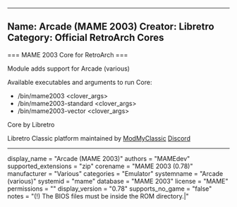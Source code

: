 -----------------------
Name: Arcade (MAME 2003)
Creator: Libretro
Category: Official RetroArch Cores
-----------------------

=== MAME 2003 Core for RetroArch ===

Module adds support for Arcade (various)

Available executables and arguments to run Core:
- /bin/mame2003 <rom> <clover_args>
- /bin/mame2003-standard <rom> <clover_args>
- /bin/mame2003-vector <rom> <clover_args>

Core by Libretro

Libretro Classic platform maintained by [ModMyClassic](https://modmyclassic.com) [Discord](https://discordapp.com/invite/8gygsrw)

-----------------------

display_name = "Arcade (MAME 2003)"
authors = "MAMEdev"
supported_extensions = "zip"
corename = "MAME 2003 (0.78)"
manufacturer = "Various"
categories = "Emulator"
systemname = "Arcade (various)"
systemid = "mame"
database = "MAME 2003"
license = "MAME"
permissions = ""
display_version = "0.78"
supports_no_game = "false"
notes = "(!) The BIOS files must be inside the ROM directory.|"

